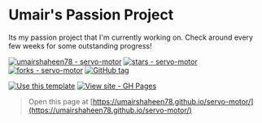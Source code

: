 # Umair's Passion Project
Its my passion project that I'm currently working on. Check around every few weeks for some outstanding progress!

[![umairshaheen78 - servo-motor](https://img.shields.io/static/v1?label=umairshaheen78&message=servo-motor&color=blue&logo=github)](https://github.com/umairshaheen78/servo-motor "Go to GitHub repo")
[![stars - servo-motor](https://img.shields.io/github/stars/umairshaheen78/servo-motor?style=social)](https://github.com/umairshaheen78/servo-motor)
[![forks - servo-motor](https://img.shields.io/github/forks/umairshaheen78/servo-motor?style=social)](https://github.com/umairshaheen78/servo-motor)
[![GitHub tag](https://img.shields.io/github/tag/umairshaheen78/servo-motor?include_prereleases=&sort=semver&color=blue)](https://github.com/umairshaheen78/servo-motor/releases/)

[![Use this template](https://img.shields.io/badge/Generate-Use_this_template-2ea44f?style=for-the-badge)](https://github.com/umairshaheen78/servo-motor/generate)
[![View site - GH Pages](https://img.shields.io/badge/View_site-GH_Pages-2ea44f?style=for-the-badge)](https://umairshaheen78.github.io/servo-motor/)

> Open this page at [https://umairshaheen78.github.io/servo-motor/](https://umairshaheen78.github.io/servo-motor/)
